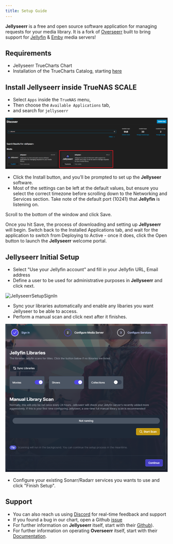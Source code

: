 ```yaml
---
title: Setup Guide
---
```


**Jellyseerr** is a free and open source software application for managing requests for your media library. It is a fork of [Overseerr](https://github.com/sct/overseerr) built to bring support for [Jellyfin](https://github.com/jellyfin/jellyfin) & [Emby](https://github.com/MediaBrowser/Emby) media servers!
## Requirements

- Jellyseerr TrueCharts Chart
- Installation of the TrueCharts Catalog, starting [here](https://truecharts.org/manual/SCALE/guides/getting-started#adding-truecharts)

## Install Jellyseerr inside TrueNAS SCALE

- Select `Apps` inside the `TrueNAS` menu,
- Then choose the `Available Applications` tab,
- and search for `jellyseerr`

![Search Jellyseer](./img/SearchJellyseerr.png)

- Click the Install button, and you’ll be prompted to set up the **Jellyseer** software.
- Most of the settings can be left at the default values, but ensure you select the correct
  timezone before scrolling down to the Networking and Services section.
  Take note of the default port (10241) that **Jellyfin** is listening on.

Scroll to the bottom of the window and click Save.

Once you hit Save, the process of downloading and setting up **Jellyseerr** will begin.
Switch back to the Installed Applications tab, and wait for the application to switch
from Deploying to Active - once it does, click the Open button to launch the **Jellyseerr** welcome portal.

## Jellyseerr Initial Setup

- Select "Use your Jellyfin account" and fill in your Jellyfin URL, Email address
- Define a user to be used for administrative purposes in **Jellyseerr** and click next.

![JellyseerrSetupSignIn](./img/JellyseerrSetupSignIn)

- Sync your libraries automatically and enable any libaries you want Jellyseer to be able to access.
- Perform a manual scan and click next after it finishes.

![JellyseerrSetupLibraries](./img/JellyseerrSetupLibraries.png)

- Configure your existing Sonarr/Radarr services you wants to use and click "Finish Setup".

## Support

- You can also reach us using [Discord](https://discord.gg/tVsPTHWTtr) for real-time feedback and support
- If you found a bug in our chart, open a Github [issue](https://github.com/truecharts/apps/issues/new/choose)
- For further information on **Jellyseerr** itself, start with their [Github](https://github.com/Fallenbagel/jellyseerr)).
- For further information on operating **Overseerr** itself, start with their [Documentation](https://docs.overseerr.dev/).
